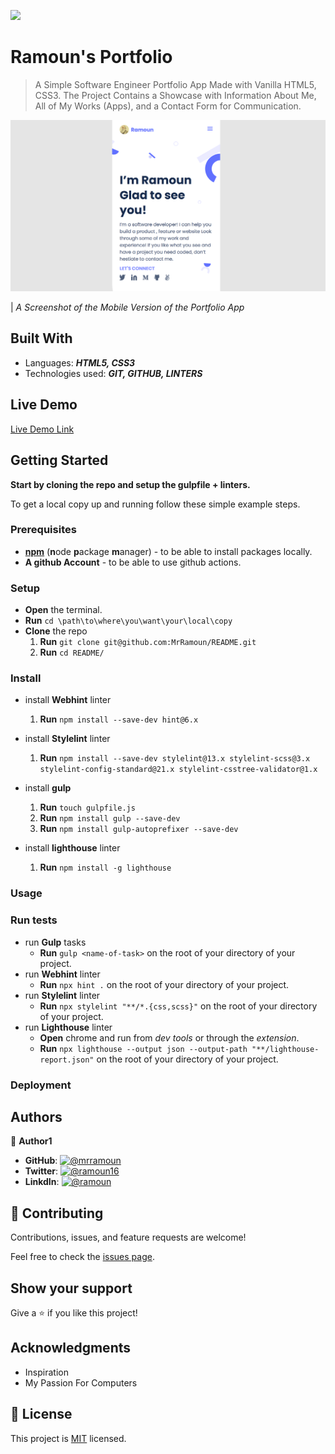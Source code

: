 [![](https://img.shields.io/static/v1?label=BY&message=RAMOUN&color=birghtgreen)](https://mrramoun.github.io)

# Ramoun's Portfolio

> A Simple Software Engineer Portfolio App Made with Vanilla HTML5, CSS3. The Project Contains a Showcase with Information About Me, All of My Works (Apps), and a Contact Form for Communication.

![screenshot](images/app_screenshot.png)

| *A Screenshot of the Mobile Version of the Portfolio App*

## Built With

- Languages: _**HTML5, CSS3**_
- Technologies used: _**GIT, GITHUB, LINTERS**_

## Live Demo

[Live Demo Link](https://ramoun.me)

## Getting Started

**Start by cloning the repo and setup the gulpfile + linters.**

To get a local copy up and running follow these simple example steps.

### Prerequisites

- [**npm**](https://nodejs.org) (**n**ode **p**ackage **m**anager) - to be able to install packages locally.
- **A github Account** - to be able to use github actions.

### Setup

- **Open** the terminal.
- **Run** `cd \path\to\where\you\want\your\local\copy`
- **Clone** the repo
  1. **Run** `git clone git@github.com:MrRamoun/README.git`
  2. **Run** `cd README/`

### Install

- install **Webhint** linter

  1. **Run** `npm install --save-dev hint@6.x`

- install **Stylelint** linter

  1. **Run** `npm install --save-dev stylelint@13.x stylelint-scss@3.x stylelint-config-standard@21.x stylelint-csstree-validator@1.x`

- install **gulp**

  1. **Run** `touch gulpfile.js`
  1. **Run** `npm install gulp --save-dev`
  1. **Run** `npm install gulp-autoprefixer --save-dev`

- install **lighthouse** linter

  1. **Run** `npm install -g lighthouse`

### Usage

### Run tests

- run **Gulp** tasks
  - **Run** `gulp <name-of-task>` on the root of your directory of your project.
- run **Webhint** linter
  - **Run** `npx hint .` on the root of your directory of your project.
- run **Stylelint** linter
  - **Run** `npx stylelint "**/*.{css,scss}"` on the root of your directory of your project.
- run **Lighthouse** linter
  - **Open** chrome and run from _dev tools_ or through the _extension_.
  - **Run** `npx lighthouse --output json --output-path "**/lighthouse-report.json"` on the root of your directory of your project.

### Deployment

## Authors

👤 **Author1**

- **GitHub**: [![@mrramoun](https://img.shields.io/github/followers/MrRamoun?label=Ramoun&style=social)](https://github.com/mrramoun)
- **Twitter**: [![@ramoun16](https://img.shields.io/twitter/follow/ramoun16?label=ramoun16&style=social)](https://twitter.com/ramoun16)
- **LinkdIn**: [![@ramoun](https://img.shields.io/github/followers/ramon?label=ramoun&logo=linkedin&style=social)](https://www.linkedin.com/in/ramoun/)

## 🤝 Contributing

Contributions, issues, and feature requests are welcome!

Feel free to check the [issues page](https://github.com/MrRamoun/portfolio/issues).

## Show your support

Give a ⭐️ if you like this project!

## Acknowledgments

- Inspiration
- My Passion For Computers

## 📝 License

This project is [MIT](/LICENSE) licensed.
